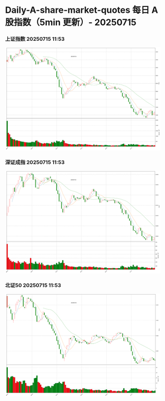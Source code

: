 
# Daily-A-share-market-quotes 每日 A 股指数（5min 更新）- 20250715

### 上证指数 20250715 11:53
![](./fig/2025/7/20250715-sh000001.png)

### 深证成指 20250715 11:53
![](./fig/2025/7/20250715-sz399001.png)

### 北证50 20250715 11:53
![](./fig/2025/7/20250715-bj899050.png)
